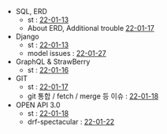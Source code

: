 - SQL, ERD 
    - st : [22-01-13](2022/01/22-01-13%20TIL.md)
    - About ERD, Additional trouble [22-01-17](2022/01/22-01-17%20TIL.md)
- Django 
    - st : [22-01-13](2022/01/22-01-13%20TIL.md)
    - model issues : [22-01-27](2022/01/22-01-27%20TIL.md)
- GraphQL & StrawBerry
    - st : [22-01-16](2022/01/22-01-17%20TIL.md)
- GIT
    - st : [22-01-17](2022/01/22-01-17%20TIL.md)
    - git 통합 / fetch / merge 등 이슈 : [22-01-18](2022/01/22-01-18%20TIL.md)
- OPEN API 3.0
    - st : [22-01-18](2022/01/22-01-18%20TIL.md)
    - drf-spectacular : [22-01-22](2022/01/22-01-22%20TIL.md)